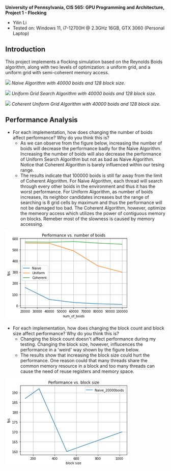 **University of Pennsylvania, CIS 565: GPU Programming and Architecture,
Project 1 - Flocking**

* Yilin Li 
* Tested on: Windows 11, i7-12700H @ 2.3GHz 16GB, GTX 3060 (Personal Laptop)

## Introduction
This project implements a flocking simulation based on the Reynolds Boids algorithm, along with two levels of optimization: a uniform grid, and a uniform grid with semi-coherent memory access.

![](images/Naive_40000boids.gif)
*Naive Algorithm with 40000 boids and 128 block size.*

![](images/Unifrom_40000boids.gif)
*Uniform Grid Search Algorithm with 40000 boids and 128 block size.*

![](images/Coherent_40000boids.gif)
*Coherent Uniform Grid Algorithm with 40000 boids and 128 block size.*

## Performance Analysis 
* For each implementation, how does changing the number of boids affect performance? Why do you think this is?
  * As we can observe from the figure below, increasing the number of boids will decrease the performance badly for the Naive Algorithm. Increasing the number of boids will also decrease the performance of Uniform Search Algorithm but not as bad as Naive Algorithm. Notice that Coherent Algorithm is barely influenced within our tesing range. 
  * The results indicate that 100000 boids is still far away from the limit of Coherent Algorithm. For Naive Algorithm, each thread will search through every other boids in the environment and thus it has the worst performance. For Uniform Algorithm, as number of boids increases, its neighbor candidates increases but the range of searching is 8 grid cells by maximum and thus the performance will not be damaged too bad. The Coherent Algorithm, however, optimize the memeory access which utilizes the power of contiguous memory on blocks. Remeber most of the slowness is caused by memory accessing. 

![](images/p_boids.png)
* For each implementation, how does changing the block count and block size affect performance? Why do you think this is?
  * Changing the block count doesn't affect performance during my testing. Changing the block size, however, influcences the performance in a 'weird' way shown by the figure below. 
  * The results show that increasing the block size could hurt the performance. One reason could that many threads share the common memory resource in a block and too many threads can cause the need of reuse registers and memory space. 

![](images/p_block.png)
